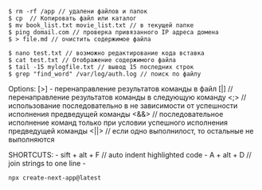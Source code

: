     $ rm -rf /app // удалени файлов и папок
    $ cp  // Копировать файл или каталог
    $ mv book_list.txt movie_list.txt // в текущей папке
    $ ping domail.com // проверка привязанного IP адреса домена
    $ > file.md // очистить содержимое файла

    $ nano test.txt // возможно редактирование кода вставка 
    $ cat test.txt // Отображение содержимого файла
    $ tail -15 mylogfile.txt // вывод 15 последних строк
    $ grep "find_word" /var/log/auth.log // поиск по файлу


Options:
    [>] - перенаправление результатов команды в файл
    [|] // перенаправление результатов команды в следующую команду
    <;> // использование последовательно в не зависимости от успешности исполнения предведущей команды
    <&&> // последовательное исполнение команд только при условии успешного исполнения предведущей команды
    <||> // если одно выполнилост, то остальные не выполняются

SHORTCUTS:
    - sift + alt + F // auto indent highlighted code 
    - A + alt + D // join strings to one line
    - 

    npx create-next-app@latest